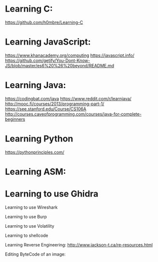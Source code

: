 # Learning C:
https://github.com/h0mbre/Learning-C

# Learning JavaScript:
https://www.khanacademy.org/computing
https://javascript.info/
https://github.com/getify/You-Dont-Know-JS/blob/master/es6%20%26%20beyond/README.md


# Learning Java:
https://codingbat.com/java
https://www.reddit.com/r/learnjava/
http://mooc.fi/courses/2013/programming-part-1/
https://see.stanford.edu/Course/CS106A
http://courses.caveofprogramming.com/courses/java-for-complete-beginners


# Learning Python
https://pythonprinciples.com/

# Learning ASM:


# Learning to use Ghidra


Learning to use Wireshark


Learning to use Burp


Learning to use Volatility


Learning to shellcode


Learning Reverse Engineering:
http://www.jackson-t.ca/re-resources.html

Editing ByteCode of an image:
